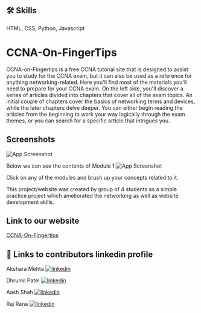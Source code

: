 
## 🛠 Skills
HTML, CSS, Python, Javascript


# CCNA-On-FingerTips

CCNA-on-Fingertips is a free CCNA tutorial site that is designed to assist you to study for the CCNA exam, but it can also be used as a reference for anything networking-related. Here you'll find most of the materials you'll need to prepare for your CCNA exam. On the left side, you'll discover a series of articles divided into chapters that cover all of the exam topics. An initial couple of chapters cover the basics of networking terms and devices, while the later chapters delve deeper. You can either begin reading the articles from the beginning to work your way logically through the exam themes, or you can search for a specific article that intrigues you.


## Screenshots

![App Screenshot](https://user-images.githubusercontent.com/89603333/150676601-55047123-24fe-4f27-b40a-6e84838a80e1.PNG)

Below we can see the contents of Module 1
![App Screenshot](https://user-images.githubusercontent.com/89603333/150676666-d41e021c-8fdb-4f02-9bda-795286899503.PNG)

Click on any of the modules and brush up your concepts related to it.

This project/website was created by group of 4 students as a simple practice project which ameliorated the networking as well as website development skills.

## Link to our website

 [CCNA-On-Fingertips](https://ccna-on-fingertips.herokuapp.com/)


## 🔗 Links to contributors linkedin profile

 Akshara Mehta
[![linkedin](https://img.shields.io/badge/linkedin-0A66C2?style=for-the-badge&logo=linkedin&logoColor=white)](https://www.linkedin.com/in/akshara-mehta-b759271b2)

Dhrumil Patel
[![linkedin](https://img.shields.io/badge/linkedin-0A66C2?style=for-the-badge&logo=linkedin&logoColor=white)](https://www.linkedin.com/in/dhrumil-patel-02b92a1b2)

Aash Shah
[![linkedin](https://img.shields.io/badge/linkedin-0A66C2?style=for-the-badge&logo=linkedin&logoColor=white)](https://www.linkedin.com/in/aash-shah-10a9951aa)

Raj Rana
[![linkedin](https://img.shields.io/badge/linkedin-0A66C2?style=for-the-badge&logo=linkedin&logoColor=white)](https://www.linkedin.com/in/rajrana03)




